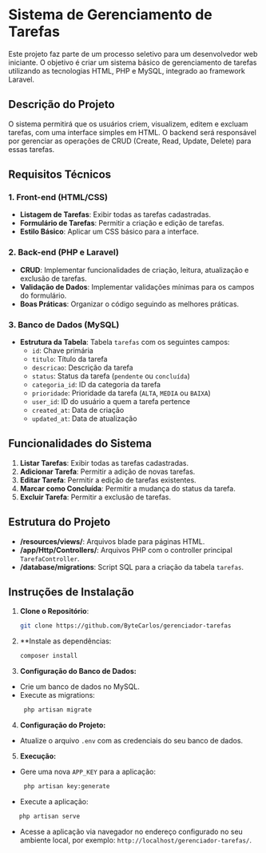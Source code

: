 # Sistema de Gerenciamento de Tarefas

Este projeto faz parte de um processo seletivo para um desenvolvedor web iniciante. O objetivo é criar um sistema básico de gerenciamento de tarefas utilizando as tecnologias HTML, PHP e MySQL, integrado ao framework Laravel.

## Descrição do Projeto

O sistema permitirá que os usuários criem, visualizem, editem e excluam tarefas, com uma interface simples em HTML. O backend será responsável por gerenciar as operações de CRUD (Create, Read, Update, Delete) para essas tarefas.

## Requisitos Técnicos

### 1. Front-end (HTML/CSS)
- **Listagem de Tarefas**: Exibir todas as tarefas cadastradas.
- **Formulário de Tarefas**: Permitir a criação e edição de tarefas.
- **Estilo Básico**: Aplicar um CSS básico para a interface.

### 2. Back-end (PHP e Laravel)
- **CRUD**: Implementar funcionalidades de criação, leitura, atualização e exclusão de tarefas.
- **Validação de Dados**: Implementar validações mínimas para os campos do formulário.
- **Boas Práticas**: Organizar o código seguindo as melhores práticas.

### 3. Banco de Dados (MySQL)
- **Estrutura da Tabela**: Tabela `tarefas` com os seguintes campos:
  - `id`: Chave primária
  - `titulo`: Título da tarefa
  - `descricao`: Descrição da tarefa
  - `status`: Status da tarefa (`pendente` ou `concluída`)
  - `categoria_id`: ID da categoria da tarefa
  - `prioridade`: Prioridade da tarefa (`ALTA`, `MEDIA` ou `BAIXA`)
  - `user_id`: ID do usuário a quem a tarefa pertence
  - `created_at`: Data de criação
  - `updated_at`: Data de atualização

## Funcionalidades do Sistema

1. **Listar Tarefas**: Exibir todas as tarefas cadastradas.
2. **Adicionar Tarefa**: Permitir a adição de novas tarefas.
3. **Editar Tarefa**: Permitir a edição de tarefas existentes.
4. **Marcar como Concluída**: Permitir a mudança do status da tarefa.
5. **Excluir Tarefa**: Permitir a exclusão de tarefas.

## Estrutura do Projeto

- **/resources/views/**: Arquivos blade para páginas HTML.
- **/app/Http/Controllers/**: Arquivos PHP com o controller principal `TarefaController`.
- **/database/migrations**: Script SQL para a criação da tabela `tarefas`.

## Instruções de Instalação

1. **Clone o Repositório**:
   ```bash
   git clone https://github.com/ByteCarlos/gerenciador-tarefas
   ```

2. **Instale as dependências:
   ```bash
   composer install
   ```

3. **Configuração do Banco de Dados:**
- Crie um banco de dados no MySQL.
- Execute as migrations:
  ```bash
   php artisan migrate
   ```

4. **Configuração do Projeto:**
- Atualize o arquivo `.env` com as credenciais do seu banco de dados.

5. **Execução:**
- Gere uma nova ``APP_KEY`` para a aplicação:
  ```bash
   php artisan key:generate
   ```
- Execute a aplicação:
```bash
   php artisan serve
   ```
- Acesse a aplicação via navegador no endereço configurado no seu ambiente local, por exemplo: `http://localhost/gerenciador-tarefas/`.
